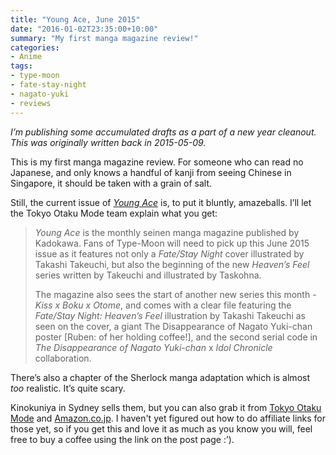 ```yaml
---
title: "Young Ace, June 2015"
date: "2016-01-02T23:35:00+10:00"
summary: "My first manga magazine review!"
categories:
- Anime
tags:
- type-moon
- fate-stay-night
- nagato-yuki
- reviews
---
```

<p style="font-style:italic;">I’m publishing some accumulated drafts as a part of a new year cleanout. This was originally written back in 2015-05-09.</p>

This is my first manga magazine review. For someone who can read no Japanese, and only knows a handful of kanji from seeing Chinese in Singapore, it should be taken with a grain of salt.

Still, the current issue of *[Young Ace](http://www.kadokawa.co.jp/ya/)* is, to put it bluntly, amazeballs. I’ll let the Tokyo Otaku Mode team explain what you get:

> *Young Ace* is the monthly seinen manga magazine published by Kadokawa. Fans of Type-Moon will need to pick up this June 2015 issue as it features not only a *Fate/Stay Night* cover illustrated by Takashi Takeuchi, but also the beginning of the new *Heaven’s Feel* series written by Takeuchi and illustrated by Taskohna.
> 
> The magazine also sees the start of another new series this month - *Kiss x Boku x Otome*, and comes with a clear file featuring the *Fate/Stay Night: Heaven’s Feel* illustration by Takashi Takeuchi as seen on the cover, a giant The Disappearance of Nagato Yuki-chan poster [Ruben: of her holding coffee!], and the second serial code in *The Disappearance of Nagato Yuki-chan* x *Idol Chronicle* collaboration.</p>

There’s also a chapter of the Sherlock manga adaptation which is almost *too* realistic. It’s quite scary.

Kinokuniya in Sydney sells them, but you can also grab it from [Tokyo Otaku Mode](https://otakumode.com/shop/552390e280116a976aa7df61) and [Amazon.co.jp](http://www.amazon.co.jp/%E3%83%A4%E3%83%B3%E3%82%B0%E3%82%A8%E3%83%BC%E3%82%B9-2015%E5%B9%B4-6%E6%9C%88%E5%8F%B7/dp/B00VFBVOPS/ref=sr_1_1?ie=UTF8&qid=1431178697&sr=8-1&keywords=young+ace). I haven't yet figured out how to do affiliate links for those yet, so if you get this and love it as much as you know you will, feel free to buy a coffee using the link on the post page :’).

